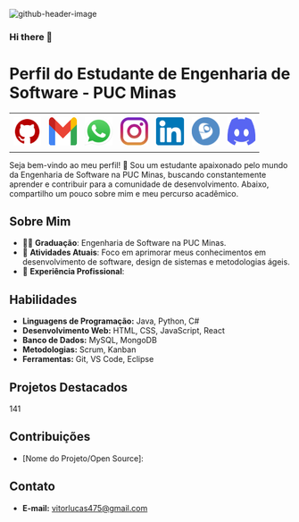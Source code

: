 
![github-header-image](https://github.com/vitorlucasrez/vitorlucasrez/assets/161331785/536f948c-051f-40f4-97ac-75f7b8db9875)

### Hi there 👋

<!--
**vitorlucasrez/vitorlucasrez** is a ✨ _special_ ✨ repository because its `README.md` (this file) appears on your GitHub profile.

Here are some ideas to get you started:

- 🔭 I’m currently working on ...
- 🌱 I’m currently learning ...
- 👯 I’m looking to collaborate on ...
- 🤔 I’m looking for help with ...
- 💬 Ask me about ...
- 📫 How to reach me: ...
- 😄 Pronouns: ...
- ⚡ Fun fact: ...
-->

# Perfil do Estudante de Engenharia de Software - PUC Minas

<div align="center">
<table>
<tr>
 <td align="center" colspan="11"></td>
</tr> 
<tr>
<td><a href="https://github.com/vitorlucasrez" target="_blank"><img src="https://github.com/vitorlucasrez/vitorlucasrez/blob/main/github5.png?raw=true" width="50px" height="50px"/></a>
</td>
<td><a href="mailto:vitorlucas475@gmail.com" target="_blank"><img src="https://github.com/vitorlucasrez/vitorlucasrez/blob/main/gmail3.png?raw=true" width="50px" height="50px"/></a>
</td>
<td><a href="https://wa.me/5531995538216" target="_blank"><img src="https://github.com/vitorlucasrez/vitorlucasrez/blob/main/wpp2.png?raw=true" width="50px" height="50px"/></a>
</td>
<td><a href="https://www.instagram.com/vitorlucasrf/" target="_blank"><img src="https://github.com/vitorlucasrez/vitorlucasrez/blob/main/insta2.png?raw=true" width="50px" height="50px"/></a>
</td>
<td><a href="https://www.linkedin.com/in/vitorlucasrez/" target="_blank"><img src="https://github.com/vitorlucasrez/vitorlucasrez/blob/main/linkedin2.png?raw=true" width="50px" height="50px"/></a>
</td>
<td><a href="http://lattes.cnpq.br/1208427665892059" target="_blank"><img src="https://github.com/vitorlucasrez/vitorlucasrez/blob/main/lattes2.png?raw=true" width="50px" height="50px"/></a>
</td>
<!--<td><a href="https://slack.com/app_redirect?channel=UVD9N6VCL"><img src="https://github.com/vitorlucasrez/vitorlucasrez/blob/main/slack.png?raw=true" width="50px" height="50px"/></a>
</td>-->
<td><a href="https://discordapp.com/users/959151773728251914" target="_blank"><img src="https://github.com/vitorlucasrez/vitorlucasrez/blob/main/discord2.png?raw=true" width="50px" height="50px"/></a>
</td>
</tr>
<tr>
 <td align="center" colspan="11"></td>
</tr> 
</table>

</div>


Seja bem-vindo ao meu perfil! 👋 Sou um estudante apaixonado pelo mundo da Engenharia de Software na PUC Minas, buscando constantemente aprender e contribuir para a comunidade de desenvolvimento. Abaixo, compartilho um pouco sobre mim e meu percurso acadêmico.

## Sobre Mim

- 👨‍🎓 **Graduação**: Engenharia de Software na PUC Minas.
- 🌱 **Atividades Atuais**: Foco em aprimorar meus conhecimentos em desenvolvimento de software, design de sistemas e metodologias ágeis.
- 💼 **Experiência Profissional**: 

## Habilidades

- **Linguagens de Programação:** Java, Python, C#
- **Desenvolvimento Web:** HTML, CSS, JavaScript, React
- **Banco de Dados:** MySQL, MongoDB
- **Metodologias:** Scrum, Kanban
- **Ferramentas:** Git, VS Code, Eclipse
  
## Projetos Destacados
141

## Contribuições

- [Nome do Projeto/Open Source]: 
## Contato

- **E-mail:** vitorlucas475@gmail.com
